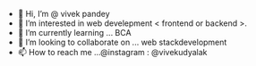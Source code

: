 - 👋 Hi, I’m @ vivek pandey
- 👀 I’m interested in web develepment < frontend or backend >.
- 🌱 I’m currently learning ... BCA <finel year>
- 💞️ I’m looking to collaborate on ... web stackdevelopment 
- 📫 How to reach me ...@instagram : @vivekudyalak

<!---
udyalakvivek/udyalakvivek is a ✨ special ✨ repository because its `README.md` (this file) appears on your GitHub profile.
You can click the Preview link to take a look at your changes.
--->
